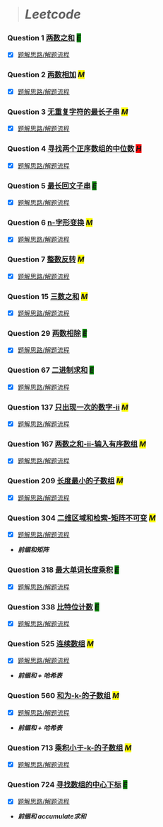 ># ***Leetcode***

###  Question 1 [两数之和](/problems/1.两数之和.cpp)  <font style="background: green">*E*</font>
- [x] [题解思路/解题流程](https://www.bilibili.com/video/BV1Xu411S7uo/?spm_id_from=333.788&vd_source=41cf0bf8fd5d0fd2788aa7ff7dd66abc)  

### Question 2 [两数相加](problems/2.两数相加.cpp) <font style="background: yellow">*M*</font>
- [x] [题解思路/解题流程](https://www.bilibili.com/video/BV1Wi4y1R7P7/?spm_id_from=333.788&vd_source=41cf0bf8fd5d0fd2788aa7ff7dd66abc)

### Question 3 [无重复字符的最长子串](problems/3.无重复字符的最长子串.cpp) <font style="background: yellow">*M*</font>
- [x] [题解思路/解题流程](https://www.bilibili.com/video/BV1GM4y1F7vn/?spm_id_from=333.788&vd_source=41cf0bf8fd5d0fd2788aa7ff7dd66abc)

### Question 4 [寻找两个正序数组的中位数](problems/4.寻找两个正序数组的中位数.cpp) <font style="background: RED">*H*</font>

- [x] [题解思路/解题流程](https://www.bilibili.com/video/BV1DL4y1E7ai/?spm_id_from=333.788&vd_source=41cf0bf8fd5d0fd2788aa7ff7dd66abc)

### Question 5 [最长回文子串](problems/5.最长回文子串.cpp) <font style="background: green">*E*</font>
- [x] [题解思路/解题流程](https://www.bilibili.com/video/BV1UZ4y1U7tt/?spm_id_from=333.999.0.0&vd_source=41cf0bf8fd5d0fd2788aa7ff7dd66abc)

### Question 6 [n-字形变换](problems/6.n-%E5%AD%97%E5%BD%A2%E5%8F%98%E6%8D%A2.cpp) <font style="background: yellow">*M*</font>
- [x] [题解思路/解题流程](https://leetcode.cn/problems/zigzag-conversion/solution/z-zi-xing-bian-huan-by-leetcode-solution-4n3u/)

### Question 7 [整数反转](problems/7.%E6%95%B4%E6%95%B0%E5%8F%8D%E8%BD%AC.cpp) <font style="background: yellow">*M*</font>
- [x] [题解思路/解题流程](https://leetcode.cn/problems/reverse-integer/solution/tu-jie-guan-fang-tui-jian-ti-jie-zheng-s-rh6b/)

### Question 15 [三数之和](problems/15.%E4%B8%89%E6%95%B0%E4%B9%8B%E5%92%8C.cpp) <font style="background: yellow">*M*</font>
- [x] [题解思路/解题流程](https://leetcode.cn/problems/3sum/solution/san-shu-zhi-he-by-leetcode-solution/)

### Question 29 [两数相除](problems/29.两数相除.cpp) <font style="background: green">*E*</font>
- [x] [题解思路/解题流程](https://leetcode.cn/problems/xoh6Oh/solution/jian-dan-yi-dong-javac-pythonjs-zheng-sh-e8r6/)
### Question 67 [二进制求和](problems/67.二进制求和.cpp) <font style="background: green">*E*</font>
- [x] [题解思路/解题流程](https://leetcode.cn/problems/JFETK5/solution/jian-dan-yi-dong-javacpythonjs-pei-yang-r6bem/)
### Question 137 [只出现一次的数字-ii](problems/137.只出现一次的数字-ii.cpp) <font style="background: yellow">*M*</font>
- [x] [题解思路/解题流程](https://leetcode.cn/problems/single-number-ii/solution/zhi-chu-xian-yi-ci-de-shu-zi-ii-by-leetc-23t6/)
### Question 167 [两数之和-ii-输入有序数组](problems/167.两数之和-ii-输入有序数组.cpp) <font style="background: yellow">*M*</font>
- [x] [题解思路/解题流程](https://leetcode.cn/problems/two-sum-ii-input-array-is-sorted/solution/yi-zhang-tu-gao-su-ni-on-de-shuang-zhi-zhen-jie-fa/)

### Question 209 [长度最小的子数组](problems/209.%E9%95%BF%E5%BA%A6%E6%9C%80%E5%B0%8F%E7%9A%84%E5%AD%90%E6%95%B0%E7%BB%84.cpp) <font style="background: yellow">*M*</font>
- [x] [题解思路/解题流程](https://leetcode.cn/problems/2VG8Kg/solution/he-da-yu-deng-yu-target-de-zui-duan-zi-s-ixef/)
### Question 304 [二维区域和检索-矩阵不可变](problems/304.%E4%BA%8C%E7%BB%B4%E5%8C%BA%E5%9F%9F%E5%92%8C%E6%A3%80%E7%B4%A2-%E7%9F%A9%E9%98%B5%E4%B8%8D%E5%8F%AF%E5%8F%98.cpp) <font style="background: yellow">*M*</font>
- [x] [题解思路/解题流程](https://leetcode.cn/problems/range-sum-query-2d-immutable/solution/ru-he-qiu-er-wei-de-qian-zhui-he-yi-ji-y-6c21/)
- ***前缀和矩阵***
### Question 318 [最大单词长度乘积](problems/318.最大单词长度乘积.cpp) <font style="background: green">*E*</font>
- [x] [题解思路/解题流程](https://leetcode.cn/problems/aseY1I/solution/pu-tong-ren-bao-kan-dong-de-jian-dan-dai-2ds0/)
### Question 338 [比特位计数](problems/338.比特位计数.cpp) <font style="background: green">*E*</font>
- [x] [题解思路/解题流程](https://leetcode.cn/problems/w3tCBm/solution/rang-ni-miao-dong-de-shuang-bai-ti-jie-b-84hh/)

### Question 525 [连续数组](problems/525.%E8%BF%9E%E7%BB%AD%E6%95%B0%E7%BB%84.cpp) <font style="background: yellow">*M*</font>
- [x] [题解思路/解题流程](https://leetcode.cn/problems/A1NYOS/solution/0-he-1-ge-shu-xiang-tong-de-zi-shu-zu-by-xbyt/) 
- ***前缀和 + 哈希表***
### Question 560 [和为-k-的子数组](problems/560.%E5%92%8C%E4%B8%BA-k-%E7%9A%84%E5%AD%90%E6%95%B0%E7%BB%84.cpp) <font style="background: yellow">*M*</font>
- [x] [题解思路/解题流程](https://leetcode.cn/problems/subarray-sum-equals-k/solution/he-wei-kde-zi-shu-zu-by-leetcode-solution/) 
- ***前缀和 + 哈希表***

### Question 713 [乘积小于-k-的子数组](problems/713.%E4%B9%98%E7%A7%AF%E5%B0%8F%E4%BA%8E-k-%E7%9A%84%E5%AD%90%E6%95%B0%E7%BB%84.cpp) <font style="background: yellow">*M*</font>
- [x] [题解思路/解题流程](https://leetcode.cn/problems/ZVAVXX/solution/cheng-ji-xiao-yu-k-de-zi-shu-zu-by-leetc-xqx8/)

### Question 724 [寻找数组的中心下标](problems/724.%E5%AF%BB%E6%89%BE%E6%95%B0%E7%BB%84%E7%9A%84%E4%B8%AD%E5%BF%83%E4%B8%8B%E6%A0%87.cpp) <font style="background: green">*E*</font>
- [x] [题解思路/解题流程](https://leetcode.cn/problems/tvdfij/solution/zuo-you-liang-bian-zi-shu-zu-de-he-xiang-5j4r/)

- ***前缀和   accumulate求和***